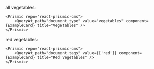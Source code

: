 all vegetables:

    <Prismic repo="react-prismic-cms">
        <QueryAt path="document.type" value="vegetables" component={ExampleCard} title="Vegetables" />
    </Prismic>

red vegetables:

    <Prismic repo="react-prismic-cms">
        <QueryAt path="document.tags" value={['red']} component={ExampleCard} title="Red Vegetables" />
    </Prismic>
